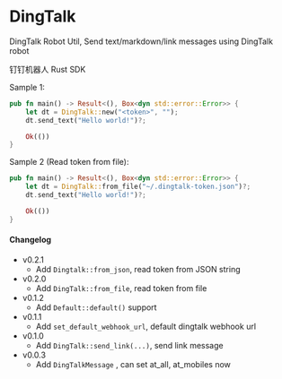 # DingTalk

DingTalk Robot Util, Send text/markdown/link messages using DingTalk robot

钉钉机器人 Rust SDK


Sample 1:
```rust
pub fn main() -> Result<(), Box<dyn std::error::Error>> {
    let dt = DingTalk::new("<token>", "");
    dt.send_text("Hello world!")?;

    Ok(())
}
```

Sample 2 (Read token from file):
```rust
pub fn main() -> Result<(), Box<dyn std::error::Error>> {
    let dt = DingTalk::from_file("~/.dingtalk-token.json")?;
    dt.send_text("Hello world!")?;

    Ok(())
}
```


#### Changelog

* v0.2.1
    * Add `Dingtalk::from_json`, read token from JSON string
* v0.2.0
    * Add `DingTalk::from_file`, read token from file
* v0.1.2
    * Add `Default::default()` support
* v0.1.1
    * Add `set_default_webhook_url`, default dingtalk webhook url
* v0.1.0
    * Add `DingTalk::send_link(...)`, send link message
* v0.0.3
    * Add `DingTalkMessage` , can set at_all, at_mobiles now

